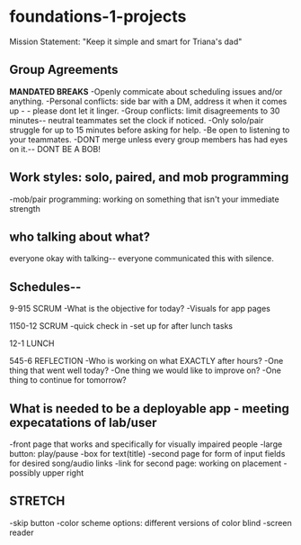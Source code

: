# foundations-1-projects
Mission Statement: "Keep it simple and smart for Triana's dad"

## Group Agreements
**MANDATED BREAKS**
-Openly commicate about scheduling issues and/or anything.
-Personal conflicts: side bar with a DM, address it when it comes up - - please dont let it linger.
-Group conflicts: limit disagreements to 30 minutes-- neutral teammates set the clock if noticed. 
-Only solo/pair struggle for up to 15 minutes before asking for help.
-Be open to listening to your teammates.
-DONT merge unless every group members has had eyes on it.-- DONT BE A BOB!


## Work styles: solo, paired, and mob programming
-mob/pair programming: working on something that isn't your immediate strength


## who talking about what?
everyone okay with talking-- everyone communicated this with silence.


## Schedules--
9-915 SCRUM
-What is the objective for today?
-Visuals for app pages

1150-12 SCRUM
-quick check in
-set up for after lunch tasks

12-1 LUNCH


545-6 REFLECTION
-Who is working on what EXACTLY after hours?
-One thing that went well today?
-One thing we would like to improve on?
-One thing to continue for tomorrow?


## What is needed to be a deployable app - meeting expecatations of lab/user
-front page that works and specifically for visually impaired people
-large button: play/pause
-box for text(title)
-second page for form of input fields for desired song/audio links
-link for second page: working on placement - possibly upper right 



## STRETCH
-skip button 
-color scheme options: different versions of color blind
-screen reader
